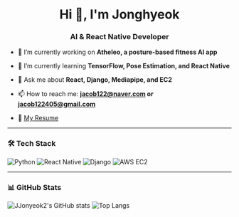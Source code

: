 <h1 align="center">Hi 👋, I'm Jonghyeok</h1>
<h3 align="center">AI & React Native Developer</h3>

- 🔭 I’m currently working on **Atheleo, a posture-based fitness AI app**

- 🌱 I’m currently learning **TensorFlow, Pose Estimation, and React Native**

- 💬 Ask me about **React, Django, Mediapipe, and EC2**

- 📫 How to reach me: **jacob122@naver.com or jacob122405@gmail.com**

- 📝 [My Resume](https://example.com/resume.pdf)

---

### 🛠️ Tech Stack
![Python](https://img.shields.io/badge/Python-3776AB?style=flat&logo=python&logoColor=white)
![React Native](https://img.shields.io/badge/React_Native-61DAFB?style=flat&logo=react&logoColor=black)
![Django](https://img.shields.io/badge/Django-092E20?style=flat&logo=django&logoColor=white)
![AWS EC2](https://img.shields.io/badge/AWS_EC2-FF9900?style=flat&logo=amazon-aws&logoColor=white)

---

### 📊 GitHub Stats
![JJonyeok2's GitHub stats](https://github-readme-stats.vercel.app/api?username=JJonyeok2&show_icons=true&theme=radical)
![Top Langs](https://github-readme-stats.vercel.app/api/top-langs/?username=JJonyeok2&layout=compact&theme=radical)
